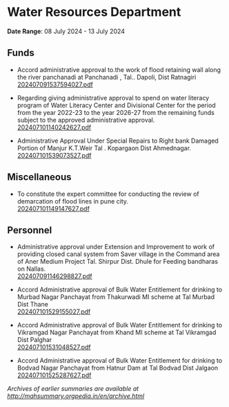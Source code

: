 # Water Resources Department

**Date Range**: 08 July 2024 - 13 July 2024


## Funds
- Accord administrative approval to.the work of flood retaining wall along the river panchanadi       at   Panchanadi , Tal..  Dapoli, Dist Ratnagiri\
  [202407091537594027.pdf](https://gr.maharashtra.gov.in/Site/Upload/Government%20Resolutions/English/202407091537594027.pdf)

- Regarding giving administrative approval to spend on water literacy program of Water Literacy Center and Divisional Center for the period from the year 2022-23 to the year 2026-27 from the remaining funds subject to the approved administrative approval.\
  [202407101140242627.pdf](https://gr.maharashtra.gov.in/Site/Upload/Government%20Resolutions/English/202407101140242627.pdf)

- Administrative Approval Under Special Repairs to Right bank Damaged Portion of Manjur K.T.Weir Tal . Kopargaon Dist Ahmednagar.\
  [202407101539073527.pdf](https://gr.maharashtra.gov.in/Site/Upload/Government%20Resolutions/English/202407101539073527.pdf)

## Miscellaneous
- To constitute the expert committee for conducting the review of demarcation of flood lines in pune city.\
  [202407101149147627.pdf](https://gr.maharashtra.gov.in/Site/Upload/Government%20Resolutions/English/202407101149147627.pdf)

## Personnel
- Administrative approval under Extension and Improvement to work of providing  closed  canal system  from Saver village in the Command  area of Aner Medium Project Tal. Shirpur Dist. Dhule for Feeding bandharas on Nallas.\
  [202407091146298827.pdf](https://gr.maharashtra.gov.in/Site/Upload/Government%20Resolutions/English/202407091146298827.pdf)

- Accord Administrative approval of Bulk Water Entitlement for drinking  to Murbad Nagar Panchayat from Thakurwadi MI scheme at Tal Murbad Dist Thane\
  [202407101529155027.pdf](https://gr.maharashtra.gov.in/Site/Upload/Government%20Resolutions/English/202407101529155027.pdf)

- Accord Administrative approval of Bulk Water Entitlement for drinking  to Vikramgad Nagar Panchayat from Khand MI scheme at Tal Vikramgad Dist Palghar\
  [202407101531048527.pdf](https://gr.maharashtra.gov.in/Site/Upload/Government%20Resolutions/English/202407101531048527.pdf)

- Accord Administrative approval of Bulk Water Entitlement for drinking  to Bodvad Nagar Panchayat from Hatnur  Dam  at Tal Bodvad Dist Jalgaon\
  [202407101525287627.pdf](https://gr.maharashtra.gov.in/Site/Upload/Government%20Resolutions/English/202407101525287627.pdf)


*Archives of earlier summaries are available at http://mahsummary.orgpedia.in/en/archive.html*